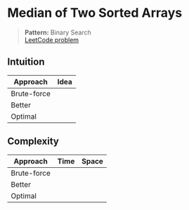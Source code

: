# Median of Two Sorted Arrays

> **Pattern:** Binary Search  
> [LeetCode problem](https://leetcode.com/problems/median-of-two-sorted-arrays/)

## Intuition

| Approach | Idea |
|----------|------|
| Brute-force | |
| Better | |
| Optimal | |

## Complexity

| Approach  | Time | Space |
|-----------|------|-------|
| Brute-force |  |  |
| Better |  |  |
| Optimal |  |  |

